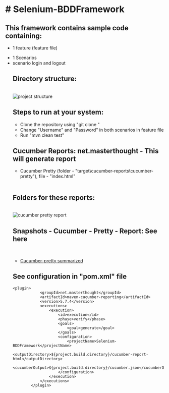 <h1># Selenium-BDDFramework</h1>

<h2>This framework contains sample code containing:</h2>
	<ul><li>1 feature (feature file)</li></ul>
	<ul><li>1 Scenarios</li>
	<li>scenario login and logout</li>
	 
<h2>Directory structure:</h2>
<br>
<img src="https://github.com/avikrish-ak/Selenium-BDDFramework/blob/main/src/test/resources/Images/ProjectStructure.PNG" title = "project structure"/>

<br>

<h2>Steps to run at your system:</h2>
	<ul>
	<li>Clone the repository using "git clone <repository url>"</li>
	<li>Change "Username" and "Password" in both scenarios in feature file</li>
	<li>Run "mvn clean test"</li>
	</ul>
	
<h2>Cucumber Reports: net.masterthought - This will generate report</h2>
	<ul>
	<li>Cucumber Pretty (folder - "target\cucumber-reports\cucumber-pretty"), file - "index.html"</li>
	</ul>
	<br>
<h2>Folders for these reports:</h2>
<br>
<img src = "https://github.com/avikrish-ak/Selenium-BDDFramework/blob/main/src/test/resources/Images/CucumberIndex.PNG" title = "cucumber pretty report"/>
<br>

<h2>Snapshots - Cucumber - Pretty - Report: See here </h2>
<br>
<ul>
<li><a href = "https://github.com/avikrish-ak/Selenium-BDDFramework/blob/main/src/test/resources/Images/CucumberReport.PNG" title = "cucumber pretty">Cucumber-pretty summarized</a></li>
</ul>
	
<h2>See configuration in "pom.xml" file</h2>

	<plugin>
				<groupId>net.masterthought</groupId>
				<artifactId>maven-cucumber-reporting</artifactId>
				<version>5.7.4</version>
				<executions>
					<execution>
						<id>execution</id>
						<phase>verify</phase>
						<goals>
							<goal>generate</goal>
						</goals>
						<configuration>
							<projectName>Selenium-BDDFramework</projectName>
							<outputDirectory>${project.build.directory}/cucumber-report-html</outputDirectory>
							<cucumberOutput>${project.build.directory}/cucumber.json</cucumberOutput>
						</configuration>
					</execution>
				</executions>
			</plugin>
